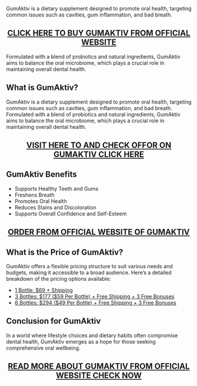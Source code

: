 <p style="text-align: left;">GumAktiv is a dietary supplement designed to promote oral health, targeting common issues such as cavities, gum inflammation, and bad breath.</p>
<h2 style="text-align: center;"><a href="https://sale365day.com/get-gumaktiv">CLICK HERE TO BUY GUMAKTIV FROM OFFICIAL WEBSITE</a></h2>
<p style="text-align: left;">Formulated with a blend of probiotics and natural ingredients, GumAktiv aims to balance the oral microbiome, which plays a crucial role in maintaining overall dental health.</p>
<h2 style="text-align: left;">What is GumAktiv?</h2>
<p style="text-align: left;">GumAktiv is a dietary supplement designed to promote oral health, targeting common issues such as cavities, gum inflammation, and bad breath. Formulated with a blend of probiotics and natural ingredients, GumAktiv aims to balance the oral microbiome, which plays a crucial role in maintaining overall dental health.</p>
<h2 style="text-align: center;"><a href="https://sale365day.com/get-gumaktiv">VISIT HERE TO AND CHECK OFFOR ON GUMAKTIV CLICK HERE</a></h2>
<h2 style="text-align: left;">GumAktiv Benefits</h2>
<ul style="text-align: left;">
<li>Supports Healthy Teeth and Gums</li>
<li>Freshens Breath</li>
<li>Promotes Oral Health</li>
<li>Reduces Stains and Discoloration</li>
<li>Supports Overall Confidence and Self-Esteem</li>
</ul>
<h2 style="text-align: center;"><a href="https://sale365day.com/get-gumaktiv">ORDER FROM OFFICIAL WEBSITE OF GUMAKTIV</a></h2>
<h2 style="text-align: left;">What is the Price of GumAktiv?</h2>
<p style="text-align: left;">GumAktiv offers a flexible pricing structure to suit various needs and budgets, making it accessible to a broad audience. Here&rsquo;s a detailed breakdown of the pricing options available:</p>
<ul style="text-align: left;">
<li><a href="https://sale365day.com/get-gumaktiv">1 Bottle: $69 + Shipping</a></li>
<li><a href="https://sale365day.com/get-gumaktiv">3 Bottles: $177 ($59 Per Bottle) + Free Shipping + 3 Free Bonuses</a></li>
<li><a href="https://sale365day.com/get-gumaktiv">6 Bottles: $294 ($49 Per Bottle) + Free Shipping + 3 Free Bonuses</a></li>
</ul>
<h2 style="text-align: left;">Conclusion for GumAktiv</h2>
<p style="text-align: left;">In a world where lifestyle choices and dietary habits often compromise dental health, GumAktiv emerges as a hope for those seeking comprehensive oral wellbeing.</p>
<h2 style="text-align: center;"><a href="https://sale365day.com/get-gumaktiv">READ MORE ABOUT GUMAKTIV FROM OFFICIAL WEBSITE CHECK NOW</a></h2>
